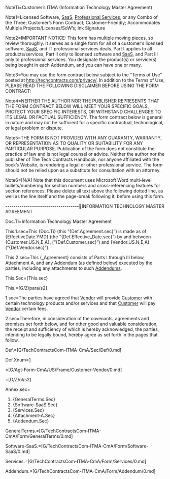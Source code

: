 NoteTi=Customer’s ITMA (Information Technology Master Agreement)

Note1=Licensed Software, <a href='#Def.SaaS.sec' class='definedterm'>SaaS</a>, <a href='#Def.Professional_Service.sec' class='definedterm'>Professional Services</a>, or any Combo of the Three; Customer’s Form Contract; Customer-Friendly; Accommodates Multiple Projects/Licenses/SoW’s; Ink Signature

Note2=IMPORTANT NOTICE: This form has multiple moving pieces, so review thoroughly. It serves as a single form for all of a customer’s licensed software, <a href='#Def.SaaS.sec' class='definedterm'>SaaS</a>, and IT professional services deals. Part I applies to all products/services, Part II only to licensed software and <a href='#Def.SaaS.sec' class='definedterm'>SaaS</a>, and Part III only to professional services. You designate the product(s) or service(s) being bought in each Addendum, and you can have one or many.

Note3=You may use the form contract below subject to the “Terms of Use” posted at http://techcontracts.com/privacy/. In addition to the Terms of Use, PLEASE READ THE FOLLOWING DISCLAIMER BEFORE USING THE FORM CONTRACT:

Note4=NEITHER THE AUTHOR NOR THE PUBLISHER REPRESENTS THAT THE FORM CONTRACT BELOW WILL MEET YOUR SPECIFIC GOALS, PROTECT YOUR SPECIFIC INTERESTS, OR WITHSTAND CHALLENGES TO ITS LEGAL OR FACTUAL SUFFICIENCY. The form contract below is general in nature and may not be sufficient for a specific contractual, technological, or legal problem or dispute.

Note5=THE FORM IS NOT PROVIDED WITH ANY GUARANTY, WARRANTY, OR REPRESENTATION AS TO QUALITY OR SUITABILITY FOR ANY PARTICULAR PURPOSE. Publication of the form does not constitute the practice of law and is not legal counsel or advice. Neither the author nor the publisher of The Tech Contracts Handbook, nor anyone affiliated with the book’s Website, is rendering a legal or other professional service. The form should not be relied upon as a substitute for consultation with an attorney.

Note6=[N/A] Note that this document uses Microsoft Word multi-level bullets/numbering for section numbers and cross-referencing features for section references. Please delete all text above the following dotted line, as well as the line itself and the page-break following it, before using this form.

------------------------------------INFORMATION TECHNOLOGY MASTER AGREEMENT

Doc.Ti=Information Technology Master Agreement

This.1.sec=This {Doc.Ti} (this “{Def.Agreement.sec}”) is made as of {EffectiveDate.YMD} (the “{Def.Effective_Date.sec}”) by and between {Customer.US.N,E,A}, (“{Def.Customer.sec}”) and {Vendor.US.N,E,A} (“{Def.Vendor.sec}”).

This.2.sec=This {_Agreement} consists of Parts I through III below, Attachment A, and any <a href='#Def.Addendum.sec' class='definedterm'>Addendum</a> (as defined below) executed by the parties, including any attachments to such <a href='#Def.Addendum.sec' class='definedterm'>Addendums</a>.

This.Sec={This.sec}

This.=[G/Z/para/s2]

1.sec=The parties have agreed that <a href='#Def.Vendor.sec' class='definedterm'>Vendor</a> will provide <a href='#Def.Customer.sec' class='definedterm'>Customer</a> with certain technology products and/or services and that <a href='#Def.Customer.sec' class='definedterm'>Customer</a> will pay <a href='#Def.Vendor.sec' class='definedterm'>Vendor</a> certain fees.

2.sec=Therefore, in consideration of the covenants, agreements and promises set forth below, and for other good and valuable consideration, the receipt and sufficiency of which is hereby acknowledged, the parties, intending to be legally bound, hereby agree as set forth in the pages that follow.


Def.=[G/TechContractsCom-ITMA-CmA/Sec/Def/0.md]

Def.Xnum=<a href="#Def.Sec" class="xref">1</a>

=[G/Agt-Form-CmA/US/Frame/Customer-Vendor/0.md]

=[G/Z/ol/s2]

Annex.sec=<ol><li>{GeneralTerms.Sec}<li>{Software-SaaS.Sec}<li>{Services.Sec}<li>{Attachment-A.Sec}<li>{Addendum.Sec}</ol>

GeneralTerms.=[G/TechContractsCom-ITMA-CmA/Form/GeneralTerms/0.md]

Software-SaaS.=[G/TechContractsCom-ITMA-CmA/Form/Software-SaaS/0.md]

Services.=[G/TechContractsCom-ITMA-CmA/Form/Services/0.md]

Addendum.=[G/TechContractsCom-ITMA-CmA/Form/Addendum/0.md]